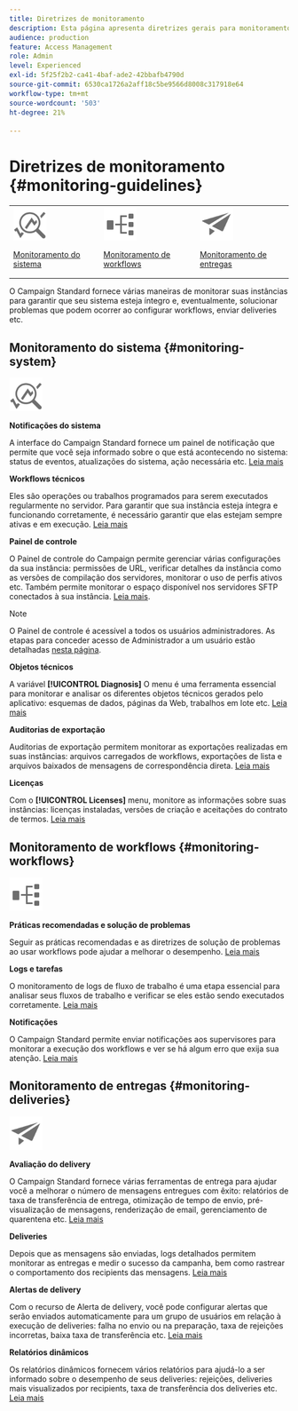 ```yaml
---
title: Diretrizes de monitoramento
description: Esta página apresenta diretrizes gerais para monitoramento do Campaign Standard
audience: production
feature: Access Management
role: Admin
level: Experienced
exl-id: 5f25f2b2-ca41-4baf-ade2-42bbafb4790d
source-git-commit: 6530ca1726a2aff18c5be9566d8008c317918e64
workflow-type: tm+mt
source-wordcount: '503'
ht-degree: 21%

---
```


# Diretrizes de monitoramento {#monitoring-guidelines}

<table>
<tr><td><img src="assets/do-not-localize/icon_system.svg" width="60px"><p><a href="#monitoring-system">Monitoramento do sistema</a></p></td>
<td><img src="assets/do-not-localize/icon_workflows.svg" width="60px"><p><a href="#moniroting-workflows">Monitoramento de workflows</a></p></td>
<td><img src="assets/do-not-localize/icon_send.svg" width="60px"><p><a href="#monitoring-deliveries">Monitoramento de entregas</a></p></td></tr>
</table>

O Campaign Standard fornece várias maneiras de monitorar suas instâncias para garantir que seu sistema esteja íntegro e, eventualmente, solucionar problemas que podem ocorrer ao configurar workflows, enviar deliveries etc.

## Monitoramento do sistema {#monitoring-system}

<img src="assets/do-not-localize/icon_system.svg" width="60px">

**Notificações do sistema**

A interface do Campaign Standard fornece um painel de notificação que permite que você seja informado sobre o que está acontecendo no sistema: status de eventos, atualizações do sistema, ação necessária etc. [Leia mais](../../start/using/interface-description.md#top-bar)


**Workflows técnicos**

Eles são operações ou trabalhos programados para serem executados regularmente no servidor. Para garantir que sua instância esteja íntegra e funcionando corretamente, é necessário garantir que elas estejam sempre ativas e em execução. [Leia mais](../../administration/using/technical-workflows.md)

**Painel de controle**

O Painel de controle do Campaign permite gerenciar várias configurações da sua instância: permissões de URL, verificar detalhes da instância como as versões de compilação dos servidores, monitorar o uso de perfis ativos etc. Também permite monitorar o espaço disponível nos servidores SFTP conectados à sua instância. [Leia mais](https://experienceleague.adobe.com/docs/control-panel/using/control-panel-home.html?lang=pt-BR).

>[!NOTE]
>
>O Painel de controle é acessível a todos os usuários administradores. As etapas para conceder acesso de Administrador a um usuário estão detalhadas [nesta página](https://experienceleague.adobe.com/docs/control-panel/using/discover-control-panel/managing-permissions.html?lang=pt-BR#discover-control-panel).

**Objetos técnicos**

A variável **[!UICONTROL Diagnosis]** O menu é uma ferramenta essencial para monitorar e analisar os diferentes objetos técnicos gerados pelo aplicativo: esquemas de dados, páginas da Web, trabalhos em lote etc. [Leia mais](../../developing/using/monitoring-data-model-changes.md)

**Auditorias de exportação**

Auditorias de exportação permitem monitorar as exportações realizadas em suas instâncias: arquivos carregados de workflows, exportações de lista e arquivos baixados de mensagens de correspondência direta.
[Leia mais](../../administration/using/auditing-export-logs.md)

**Licenças**

Com o **[!UICONTROL Licenses]** menu, monitore as informações sobre suas instâncias: licenças instaladas, versões de criação e aceitações do contrato de termos.
[Leia mais](../../administration/using/licenses.md)

## Monitoramento de workflows {#monitoring-workflows}

<img src="assets/do-not-localize/icon_workflows.svg" width="60px">

**Práticas recomendadas e solução de problemas**

Seguir as práticas recomendadas e as diretrizes de solução de problemas ao usar workflows pode ajudar a melhorar o desempenho.
[Leia mais](../../automating/using/best-practices-workflows.md)

**Logs e tarefas**

O monitoramento de logs de fluxo de trabalho é uma etapa essencial para analisar seus fluxos de trabalho e verificar se eles estão sendo executados corretamente.
[Leia mais](../../automating/using/monitoring-workflow-execution.md#workflow-log-and-tasks)

**Notificações**

O Campaign Standard permite enviar notificações aos supervisores para monitorar a execução dos workflows e ver se há algum erro que exija sua atenção.
[Leia mais](../../automating/using/monitoring-workflow-execution.md#error-management)

## Monitoramento de entregas {#monitoring-deliveries}

<img src="assets/do-not-localize/icon_send.svg" width="60px">

**Avaliação do delivery**

O Campaign Standard fornece várias ferramentas de entrega para ajudar você a melhorar o número de mensagens entregues com êxito: relatórios de taxa de transferência de entrega, otimização de tempo de envio, pré-visualização de mensagens, renderização de email, gerenciamento de quarentena etc.
[Leia mais](../../sending/using/about-deliverability.md)

**Deliveries**

Depois que as mensagens são enviadas, logs detalhados permitem monitorar as entregas e medir o sucesso da campanha, bem como rastrear o comportamento dos recipients das mensagens.
[Leia mais](../../sending/using/monitoring-a-delivery.md)

**Alertas de delivery**

Com o recurso de Alerta de delivery, você pode configurar alertas que serão enviados automaticamente para um grupo de usuários em relação à execução de deliveries: falha no envio ou na preparação, taxa de rejeições incorretas, baixa taxa de transferência etc.
[Leia mais](../../sending/using/receiving-alerts-when-failures-happen.md)

**Relatórios dinâmicos**

Os relatórios dinâmicos fornecem vários relatórios para ajudá-lo a ser informado sobre o desempenho de seus deliveries: rejeições, deliveries mais visualizados por recipients, taxa de transferência dos deliveries etc.
[Leia mais](../../reporting/using/about-dynamic-reports.md)
